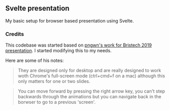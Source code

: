 ## Svelte presentation

My basic setup for browser based presentation using Svelte.

### Credits

This codebase was started based on <a href="https://github.com/pngwn/bristech-2019">pngwn's work for Bristech 2019 presentation</a>. I started modifying this to my needs.

Here are some of his notes:

> They are designed only for desktop and are really designed to work woth Chrome's full-screen mode (ctrl+cmd+f on a mac) although this only matters for one or two slides.

> You can move forward by pressing the right arrow key, you can't step backwards through the animations but you can navigate back in the borwser to go to a previous 'screen'.

